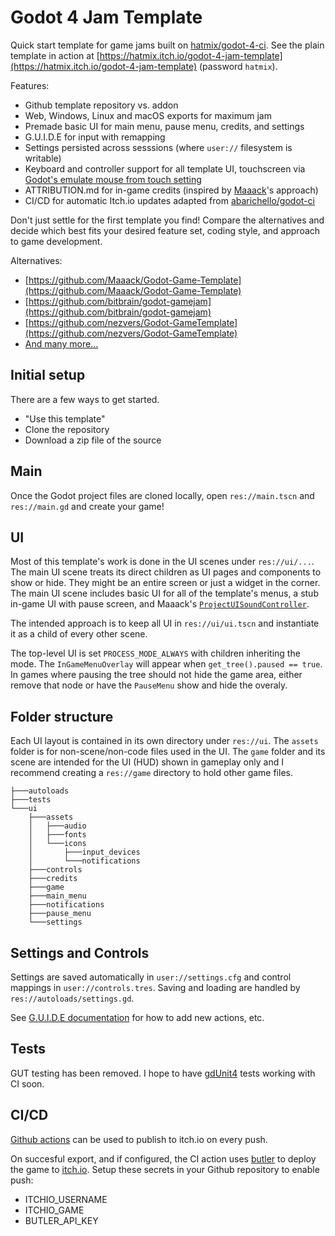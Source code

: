 # Godot 4 Jam Template

Quick start template for game jams built on [hatmix/godot-4-ci](https://github.com/hatmix/godot-4-ci). See the plain template in action at [https://hatmix.itch.io/godot-4-jam-template](https://hatmix.itch.io/godot-4-jam-template) (password `hatmix`).

Features:
* Github template repository vs. addon
* Web, Windows, Linux and macOS exports for maximum jam
* Premade basic UI for main menu, pause menu, credits, and settings
* G.U.I.D.E for input with remapping
* Settings persisted across sesssions (where `user://` filesystem is writable)
* Keyboard and controller support for all template UI, touchscreen via [Godot's emulate mouse from touch setting](https://docs.godotengine.org/en/stable/classes/class_projectsettings.html#class-projectsettings-property-input-devices-pointing-emulate-mouse-from-touch)
* ATTRIBUTION.md for in-game credits (inspired by [Maaack](https://github.com/Maaack/Godot-Game-Template/blob/main/ATTRIBUTION.md)'s approach)
* CI/CD for automatic Itch.io updates adapted from [abarichello/godot-ci](https://github.com/abarichello/godot-ci)

Don't just settle for the first template you find! Compare the alternatives and decide which best fits your desired feature set, coding style, and approach to game development.

Alternatives:
* [https://github.com/Maaack/Godot-Game-Template](https://github.com/Maaack/Godot-Game-Template)
* [https://github.com/bitbrain/godot-gamejam](https://github.com/bitbrain/godot-gamejam)
* [https://github.com/nezvers/Godot-GameTemplate](https://github.com/nezvers/Godot-GameTemplate)
* [And many more...](https://godotengine.org/asset-library/asset?filter=template&category=&godot_version=&cost=&sort=updated)

## Initial setup

There are a few ways to get started.
* "Use this template"
* Clone the repository
* Download a zip file of the source

## Main

Once the Godot project files are cloned locally, open `res://main.tscn` and `res://main.gd` and create your game!

## UI

Most of this template's work is done in the UI scenes under `res://ui/...`.  The main UI scene treats its direct children as UI pages and components to show or hide. They might be an entire screen or just a widget in the corner. The main UI scene includes basic UI for all of the template's menus, a stub in-game UI with pause screen, and Maaack's [`ProjectUISoundController`](https://github.com/Maaack/Godot-UI-Sound-Controller).

The intended approach is to keep all UI in `res://ui/ui.tscn` and instantiate it as a child of every other scene.

The top-level UI is set `PROCESS_MODE_ALWAYS` with children inheriting the mode. The `InGameMenuOverlay` will appear when `get_tree().paused == true`. In games where pausing the tree should not hide the game area, either remove that node or have the `PauseMenu` show and hide the overaly.

## Folder structure

Each UI layout is contained in its own directory under `res://ui`. The `assets` folder is for non-scene/non-code files used in the UI. The `game` folder and its scene are intended for the UI (HUD) shown in gameplay only and I recommend creating a `res://game` directory to hold other game files. 
```
├───autoloads
├───tests
└───ui
    ├───assets
    │   ├───audio
    │   ├───fonts
    │   └───icons
    │       ├───input_devices
    │       └───notifications
    ├───controls
    ├───credits
    ├───game
    ├───main_menu
    ├───notifications
    ├───pause_menu
    └───settings
```

## Settings and Controls

Settings are saved automatically in `user://settings.cfg` and control mappings in `user://controls.tres`. Saving and loading are handled by `res://autoloads/settings.gd`.

See [G.U.I.D.E documentation](https://godotneers.github.io/G.U.I.D.E/) for how to add new actions, etc.

## Tests

GUT testing has been removed. I hope to have [gdUnit4](https://github.com/MikeSchulze/gdUnit4) tests working with CI soon.

## CI/CD

[Github actions](https://docs.github.com/actions) can be used to publish to itch.io on every push.

On succesful export, and if configured, the CI action uses [butler](https://itch.io/docs/butler/) to deploy the game to [itch.io](https://itch.io).  Setup these secrets in your Github repository to enable push:
* ITCHIO_USERNAME
* ITCHIO_GAME
* BUTLER_API_KEY

